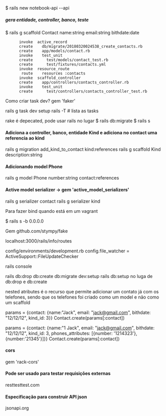$ rails new notebook-api --api

##### gera entidade, controller, banco, teste
$ rails g scaffold Contact name:string email:string bithdate:date

```
      invoke  active_record
      create    db/migrate/20180320024538_create_contacts.rb
      create    app/models/contact.rb
      invoke    test_unit
      create      test/models/contact_test.rb
      create      test/fixtures/contacts.yml
      invoke  resource_route
       route    resources :contacts
      invoke  scaffold_controller
      create    app/controllers/contacts_controller.rb
      invoke    test_unit
      create      test/controllers/contacts_controller_test.rb

```

Como criar task dev?
  gem 'faker'

rails g task dev setup
rails -T # lista as tasks

rake é depecated, pode usar rails no lugar
$ rails db:migrate
$ rails s



#### Adiciona a controller, banco, entidade Kind e adiciona no contact uma referencia ao kind
rails g migration add_kind_to_contact kind:references
rails g scaffold Kind description:string

#### Adicionando model Phone
rails g model Phone number:string contact:references

####  Active model  serializer ->   gem 'active_model_serializers'
rails g serializer contact
rails g serializer kind

Para fazer bind quando está em um vagrant

$ rails s -b 0.0.0.0  



Gem github.com/stympy/fake

localhost:3000/rails/info/routes


config/environments/development.rb
    config.file_watcher = ActiveSupport::FileUpdateChecker
    
rails console 


rails db:drop db:create db:migrate dev:setup
rails db:setup no luga de db:drop e db:create


nested atributes é o recurso que permite adicionar um contato já com os telefones, sendo que os telefones foi criado como um model e não como um scaffold


params = {contact: {name:"Jack", email: "jack@gmail.com", bithdate: "12/12/12", kind_id: 3}}
Contact.create(params[:contact])

params = {contact: {name:"1 Jack", email: "jack@gmail.com", bithdate: "12/12/12", kind_id: 3, phones_attributes: [{number: '1214323'}, {number:'21345'}]}}
Contact.create(params[:contact])


#### cors
gem 'rack-cors'


#### Pode ser usado para testar requisições externas
resttesttest.com

 #### Especificação para construir API json
jsonapi.org

